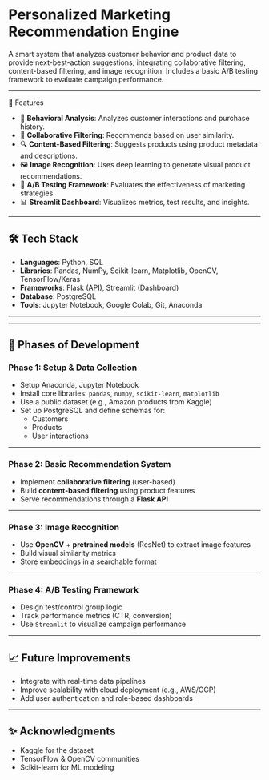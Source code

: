 # Personalized Marketing Recommendation Engine

A smart system that analyzes customer behavior and product data to provide next-best-action suggestions, integrating collaborative filtering, content-based filtering, and image recognition. Includes a basic A/B testing framework to evaluate campaign performance.

---

🚀 Features

- 🧠 **Behavioral Analysis**: Analyzes customer interactions and purchase history.
- 🤝 **Collaborative Filtering**: Recommends based on user similarity.
- 🔍 **Content-Based Filtering**: Suggests products using product metadata and descriptions.
- 🖼️ **Image Recognition**: Uses deep learning to generate visual product recommendations.
- 🧪 **A/B Testing Framework**: Evaluates the effectiveness of marketing strategies.
- 📊 **Streamlit Dashboard**: Visualizes metrics, test results, and insights.

---

## 🛠️ Tech Stack

- **Languages**: Python, SQL
- **Libraries**: Pandas, NumPy, Scikit-learn, Matplotlib, OpenCV, TensorFlow/Keras
- **Frameworks**: Flask (API), Streamlit (Dashboard)
- **Database**: PostgreSQL
- **Tools**: Jupyter Notebook, Google Colab, Git, Anaconda

---


---

## 🧩 Phases of Development

### Phase 1: Setup & Data Collection

- Setup Anaconda, Jupyter Notebook
- Install core libraries: `pandas`, `numpy`, `scikit-learn`, `matplotlib`
- Use a public dataset (e.g., Amazon products from Kaggle)
- Set up PostgreSQL and define schemas for:
  - Customers
  - Products
  - User interactions

---

### Phase 2: Basic Recommendation System

- Implement **collaborative filtering** (user-based)
- Build **content-based filtering** using product features
- Serve recommendations through a **Flask API**

---

### Phase 3: Image Recognition

- Use **OpenCV** + **pretrained models** (ResNet) to extract image features
- Build visual similarity metrics
- Store embeddings in a searchable format

---

### Phase 4: A/B Testing Framework

- Design test/control group logic
- Track performance metrics (CTR, conversion)
- Use `Streamlit` to visualize campaign performance

---

## 📈 Future Improvements

- Integrate with real-time data pipelines
- Improve scalability with cloud deployment (e.g., AWS/GCP)
- Add user authentication and role-based dashboards

---


## ✨ Acknowledgments

- Kaggle for the dataset
- TensorFlow & OpenCV communities
- Scikit-learn for ML modeling



